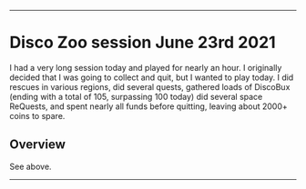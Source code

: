 
***

# Disco Zoo session June 23rd 2021

I had a very long session today and played for nearly an hour. I originally decided that I was going to collect and quit, but I wanted to play today. I did rescues in various regions, did several quests, gathered loads of DiscoBux (ending with a total of 105, surpassing 100 today) did several space ReQuests, and spent nearly all funds before quitting, leaving about 2000+ coins to spare.
 
## Overview

See above.

***

